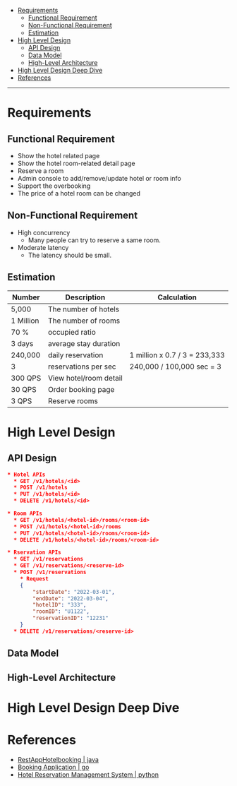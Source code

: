 - [Requirements](#requirements)
  - [Functional Requirement](#functional-requirement)
  - [Non-Functional Requirement](#non-functional-requirement)
  - [Estimation](#estimation)
- [High Level Design](#high-level-design)
  - [API Design](#api-design)
  - [Data Model](#data-model)
  - [High-Level Architecture](#high-level-architecture)
- [High Level Design Deep Dive](#high-level-design-deep-dive)
- [References](#references)

----

# Requirements

## Functional Requirement

* Show the hotel related page
* Show the hotel room-related detail page
* Reserve a room
* Admin console to add/remove/update hotel or room info
* Support the overbooking
* The price of a hotel room can be changed

## Non-Functional Requirement

* High concurrency
  * Many people can try to reserve a same room.
* Moderate latency
  * The latency should be small.

## Estimation

| Number | Description | Calculation |
|--|---|--|
| 5,000 | The number of hotels | |
| 1 Million | The number of rooms | |
| 70 % | occupied ratio | |
| 3 days | average stay duration | |
| 240,000 | daily reservation | 1 million x 0.7 / 3 = 233,333 |
| 3 | reservations per sec | 240,000 / 100,000 sec = 3 |
| 300 QPS | View hotel/room detail | |
| 30 QPS | Order booking page | |
| 3 QPS | Reserve rooms | |

# High Level Design

## API Design

```json
* Hotel APIs
  * GET /v1/hotels/<id>
  * POST /v1/hotels
  * PUT /v1/hotels/<id>
  * DELETE /v1/hotels/<id>

* Room APIs
  * GET /v1/hotels/<hotel-id>/rooms/<room-id>
  * POST /v1/hotels/<hotel-id>/rooms
  * PUT /v1/hotels/<hotel-id>/rooms/<room-id>
  * DELETE /v1/hotels/<hotel-id>/rooms/<room-id>

* Rservation APIs
  * GET /v1/reservations
  * GET /v1/reservations/<reserve-id>
  * POST /v1/reservations
    * Request
    {
        "startDate": "2022-03-01",
        "endDate": "2022-03-04",
        "hotelID": "333",
        "roomID": "U1122",
        "reservationID": "12231"
    }
  * DELETE /v1/reservations/<reserve-id>
```

## Data Model



## High-Level Architecture

# High Level Design Deep Dive

# References

* [RestAppHotelbooking | java](https://github.com/BogushAleksandr/RestAppHotelbooking)
* [Booking Application | go](https://github.com/revel/examples/blob/master/README.md)
* [Hotel Reservation Management System | python](https://github.com/rub9542/Hotel-Reservation-Management-System)
